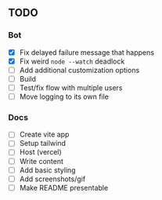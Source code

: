 ## TODO
### Bot
- [x] Fix delayed failure message that happens
- [x] Fix weird `node --watch` deadlock
- [ ] Add additional customization options
- [ ] Build 
- [ ] Test/fix flow with multiple users
- [ ] Move logging to its own file

### Docs
- [ ] Create vite app
- [ ] Setup tailwind
- [ ] Host (vercel)
- [ ] Write content
- [ ] Add basic styling
- [ ] Add screenshots/gif
- [ ] Make README presentable